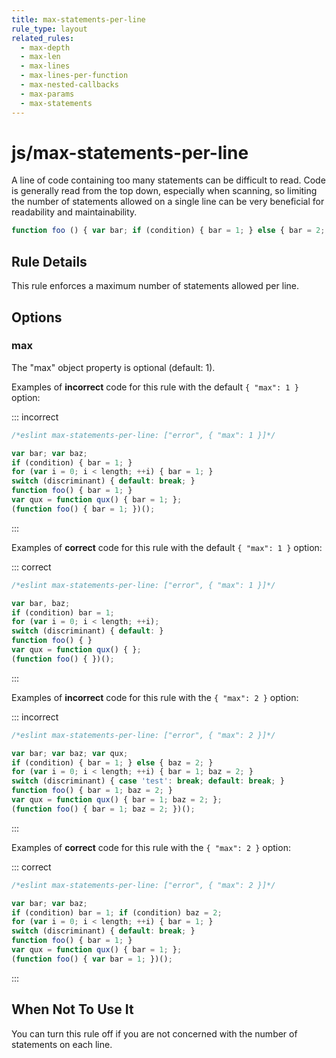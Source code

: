 ```yaml
---
title: max-statements-per-line
rule_type: layout
related_rules:
  - max-depth
  - max-len
  - max-lines
  - max-lines-per-function
  - max-nested-callbacks
  - max-params
  - max-statements
---
```


# js/max-statements-per-line

A line of code containing too many statements can be difficult to read. Code is generally read from the top down, especially when scanning, so limiting the number of statements allowed on a single line can be very beneficial for readability and maintainability.

```js
function foo () { var bar; if (condition) { bar = 1; } else { bar = 2; } return true; } // too many statements
```

## Rule Details

This rule enforces a maximum number of statements allowed per line.

## Options

### max

The "max" object property is optional (default: 1).

Examples of **incorrect** code for this rule with the default `{ "max": 1 }` option:

::: incorrect

```js
/*eslint max-statements-per-line: ["error", { "max": 1 }]*/

var bar; var baz;
if (condition) { bar = 1; }
for (var i = 0; i < length; ++i) { bar = 1; }
switch (discriminant) { default: break; }
function foo() { bar = 1; }
var qux = function qux() { bar = 1; };
(function foo() { bar = 1; })();
```

:::

Examples of **correct** code for this rule with the default `{ "max": 1 }` option:

::: correct

```js
/*eslint max-statements-per-line: ["error", { "max": 1 }]*/

var bar, baz;
if (condition) bar = 1;
for (var i = 0; i < length; ++i);
switch (discriminant) { default: }
function foo() { }
var qux = function qux() { };
(function foo() { })();
```

:::

Examples of **incorrect** code for this rule with the `{ "max": 2 }` option:

::: incorrect

```js
/*eslint max-statements-per-line: ["error", { "max": 2 }]*/

var bar; var baz; var qux;
if (condition) { bar = 1; } else { baz = 2; }
for (var i = 0; i < length; ++i) { bar = 1; baz = 2; }
switch (discriminant) { case 'test': break; default: break; }
function foo() { bar = 1; baz = 2; }
var qux = function qux() { bar = 1; baz = 2; };
(function foo() { bar = 1; baz = 2; })();
```

:::

Examples of **correct** code for this rule with the `{ "max": 2 }` option:

::: correct

```js
/*eslint max-statements-per-line: ["error", { "max": 2 }]*/

var bar; var baz;
if (condition) bar = 1; if (condition) baz = 2;
for (var i = 0; i < length; ++i) { bar = 1; }
switch (discriminant) { default: break; }
function foo() { bar = 1; }
var qux = function qux() { bar = 1; };
(function foo() { var bar = 1; })();
```

:::

## When Not To Use It

You can turn this rule off if you are not concerned with the number of statements on each line.
